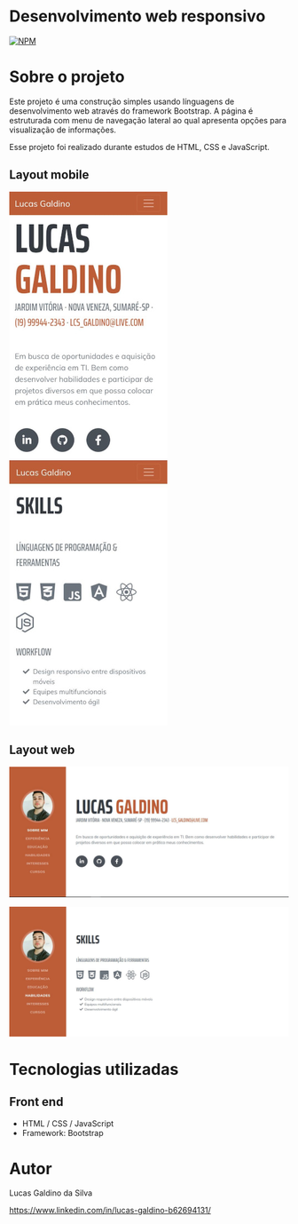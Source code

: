 # Desenvolvimento web responsivo
[![NPM](https://img.shields.io/npm/l/react)](https://github.com/lcsgaldino/readme/commit/3dd40fb6219aea2b5f768ec18135ccb5384eb96d) 

# Sobre o projeto

Este projeto é uma construção simples usando línguagens de desenvolvimento web através do framework Bootstrap. A página é estruturada com menu de navegação lateral ao qual apresenta opções para visualização de informações.

Esse projeto foi realizado durante estudos de HTML, CSS e JavaScript.

## Layout mobile
![Mobile 1](https://github.com/lcsgaldino/assets/blob/main/mobile01.jpeg) ![Mobile 1](https://github.com/lcsgaldino/assets/blob/main/mobile02.jpeg)

## Layout web
![Web 1](https://github.com/lcsgaldino/assets/blob/main/pgweb1.JPG)

![Web 2](https://github.com/lcsgaldino/assets/blob/main/pgweb2.JPG)

# Tecnologias utilizadas
## Front end
- HTML / CSS / JavaScript
- Framework: Bootstrap

# Autor

Lucas Galdino da Silva

https://www.linkedin.com/in/lucas-galdino-b62694131/

